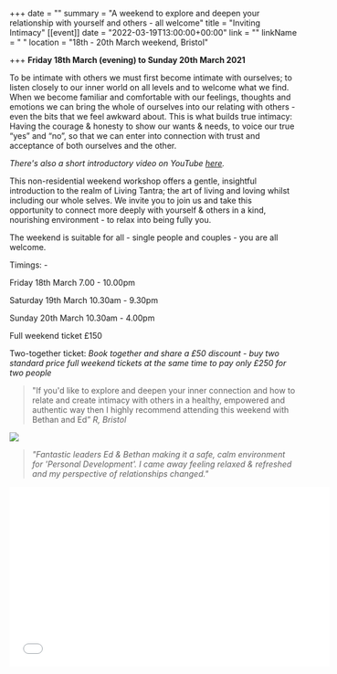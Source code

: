 +++
date = ""
summary = "A weekend to explore and deepen your relationship with yourself and others - all welcome"
title = "Inviting Intimacy"
[[event]]
date = "2022-03-19T13:00:00+00:00"
link = ""
linkName = " "
location = "18th - 20th March weekend, Bristol"

+++
**Friday 18th March (evening) to Sunday 20th March 2021**

To be intimate with others we must first become intimate with ourselves; to listen closely to our inner world on all levels and to welcome what we find. When we become familiar and comfortable with our feelings, thoughts and emotions we can bring the whole of ourselves into our relating with others - even the bits that we feel awkward about. This is what builds true intimacy: Having the courage & honesty to show our wants & needs, to voice our true “yes” and “no”, so that we can enter into connection with trust and acceptance of both ourselves and the other.

_There's also a short introductory video on YouTube_ [_here_](https://youtu.be/YT15tk06Agw)_._

This non-residential weekend workshop offers a gentle, insightful introduction to the realm of Living Tantra; the art of living and loving whilst including our whole selves. We invite you to join us and take this opportunity to connect more deeply with yourself & others in a kind, nourishing environment - to relax into being fully you.

The weekend is suitable for all - single people and couples - you are all welcome.

Timings: -

Friday 18th March 7.00 - 10.00pm

Saturday 19th March  10.30am - 9.30pm

Sunday 20th March 10.30am - 4.00pm

Full weekend ticket £150 

Two-together ticket:  _Book together and share a £50 discount - buy two standard price full weekend tickets at the same time to pay only £250 for two people_

> "If you'd like to explore and deepen your inner connection and how to relate and create intimacy with others in a healthy, empowered and authentic way then I highly recommend attending this weekend with Bethan and Ed” _R, Bristol_

![](/uploads/inviting-intimacy-image-sml.jpg)

> _"Fantastic leaders Ed & Bethan making it a safe, calm environment for 'Personal Development'. I came away feeling relaxed & refreshed and my perspective of relationships changed."_

<iframe width="560" height="315" src="[https://www.youtube-nocookie.com/embed/YT15tk06Agw](https://www.youtube-nocookie.com/embed/YT15tk06Agw "https://www.youtube-nocookie.com/embed/YT15tk06Agw")" frameborder="0" allow="accelerometer; autoplay; clipboard-write; encrypted-media; gyroscope; picture-in-picture" allowfullscreen></iframe>